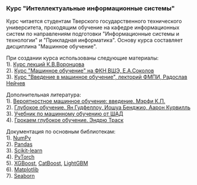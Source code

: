 ### Курс "Интеллектуальные информационные системы"
Курс читается студентам Тверского государственного технического университета, проходящим обучение на кафедре информационных систем по направлениям подготовки "Информационные системы и технологии" и "Прикладная информатика". Основу курса составляет дисциплина "Машинное обучение".  
  
При создании курса использованы следующие материалы:  
1). [Курс лекций К.В.Воронцова ](http://www.machinelearning.ru/wiki/index.php?title=%D0%9C%D0%B0%D1%88%D0%B8%D0%BD%D0%BD%D0%BE%D0%B5_%D0%BE%D0%B1%D1%83%D1%87%D0%B5%D0%BD%D0%B8%D0%B5_%28%D0%BA%D1%83%D1%80%D1%81_%D0%BB%D0%B5%D0%BA%D1%86%D0%B8%D0%B9%2C_%D0%9A.%D0%92.%D0%92%D0%BE%D1%80%D0%BE%D0%BD%D1%86%D0%BE%D0%B2%29)  
2). [Курс "Машинное обучение" на ФКН ВШЭ, Е.А.Соколов](https://github.com/esokolov/ml-course-hse)  
3). [Курс "Введение в машинное обучение", лекторий ФМПИ, Радослав Нейчев](https://www.youtube.com/playlist?list=PL4_hYwCyhAvYAPsfeaIWH6cBb8Js9lLNt&si=DcvLTj2y7gSbsvE3)  
  
Дополнительная литература:  
1). [Вероятностное машинное обучение: введение. Мэрфи К.П.](https://dmkpress.com/catalog/computer/data/978-5-93700-119-1/)  
2). [Глубокое обучение. Ян Гудфеллоу, Иошуа Бенджио, Аарон Курвилль](https://dmkpress.com/catalog/computer/data/978-5-97060-618-6/)  
3). [Учебник по машинному обучению от ШАД](https://education.yandex.ru/handbook/ml)  
4). [Грокаем глубокое обучение. Эндрю Траск](https://www.piter.com/collection/all/product/grokaem-glubokoe-obuchenie)

Документация по основным библиотекам:  
1). [NumPy](https://numpy.org/doc/)  
2). [Pandas](https://pandas.pydata.org/docs/index.html)  
3). [Scikit-learn](https://scikit-learn.org/stable/index.html)  
4). [PyTorch](https://pytorch.org/docs/stable/index.html)  
5). [XGBoost](https://xgboost.readthedocs.io/en/stable/), [CatBoost](https://catboost.ai/en/docs/), [LightGBM](https://lightgbm.readthedocs.io/en/stable/)  
6). [Matplotlib](https://matplotlib.org/)  
7). [Seaborn](https://seaborn.pydata.org/)  
